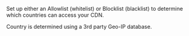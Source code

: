 Set up either an Allowlist (whitelist) or Blocklist (blacklist) to determine which countries can access your CDN.

Country is determined using a 3rd party Geo-IP database.